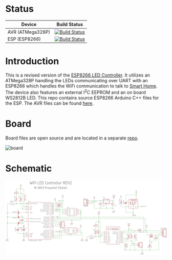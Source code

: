 # Status
| Device           | Build Status                                                                                                                                        |
|------------------|-----------------------------------------------------------------------------------------------------------------------------------------------------|
| AVR (ATMega328P) | [![Build Status](https://travis-ci.org/RouNNdeL/wifi-led-controller-avr.svg?branch=master)](https://travis-ci.org/RouNNdeL/wifi-led-controller-avr) |
| ESP (ESP8266)    | [![Build Status](https://travis-ci.org/RouNNdeL/wifi-led-controller-esp.svg?branch=master)](https://travis-ci.org/RouNNdeL/wifi-led-controller-esp) |

# Introduction
This is a revised version of the [ESP8266 LED Controller](https://github.com/RouNNdeL/esp8266-leds). It utilizes an ATMega328P handling the LEDs communicating over UART with an ESP8266 which handles the WiFi communication to talk to [Smart Home](https://github.com/RouNNdeL/smart-home). The device also features an external I<sup>2</sup>C EEPROM and an on board WS2812B LED. This repo contains source ESP8266 Arduino C++ files for the ESP. The AVR files can be found [here](https://github.com/RouNNdeL/wifi-led-controller-avr).

# Board
Board files are open source and are located in a separate [repo](https://github.com/RouNNdeL/wifi-led-controller).

![board](https://imgur.com/B5NNHqA.jpg)

# Schematic 
![schematic](https://github.com/RouNNdeL/wifi-led-controller/raw/master/outputs/v1/schematic.png)
